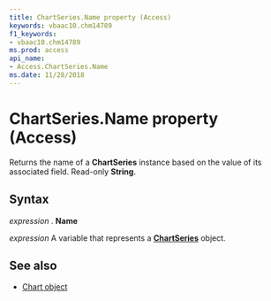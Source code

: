 ```yaml
---
title: ChartSeries.Name property (Access)
keywords: vbaac10.chm14789
f1_keywords:
- vbaac10.chm14789
ms.prod: access
api_name:
- Access.ChartSeries.Name
ms.date: 11/28/2018
---
```



# ChartSeries.Name property (Access)

Returns the name of a **ChartSeries** instance based on the value of its associated field. Read-only **String**.


## Syntax

_expression_ . **Name**

_expression_ A variable that represents a **[ChartSeries](Access.ChartSeries.md)** object.


## See also

- [Chart object](Access.Chart.md)